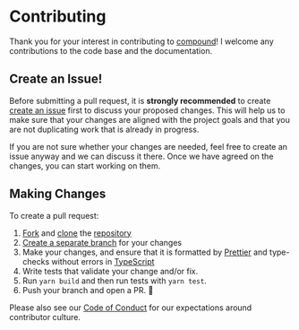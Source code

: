 # Contributing

Thank you for your interest in contributing to [compound](https://github.com/DallasCarraher/compound)!
I welcome any contributions to the code base and the documentation.

## Create an Issue!

Before submitting a pull request, it is **strongly recommended** to create [create an issue](https://github.com/DallasCarraher/compound/issues/new/choose) first to discuss your proposed changes. This will help us to make sure that your changes are aligned with the project goals and that you are not duplicating work that is already in progress.

If you are not sure whether your changes are needed, feel free to create an issue anyway and we can discuss it there. Once we have agreed on the changes, you can start working on them.

## Making Changes

To create a pull request:

1. [Fork](https://docs.github.com/en/github/getting-started-with-github/fork-a-repo) and [clone](https://docs.github.com/en/github/creating-cloning-and-archiving-repositories/cloning-a-repository) the [repository](https://github.com/DallasCarraher/compound)
2. [Create a separate branch](https://docs.github.com/en/desktop/contributing-and-collaborating-using-github-desktop/managing-branches) for your changes
3. Make your changes, and ensure that it is formatted by [Prettier](https://prettier.io) and type-checks without errors in [TypeScript](https://www.typescriptlang.org/)
4. Write tests that validate your change and/or fix.
5. Run `yarn build` and then run tests with `yarn test`.
6. Push your branch and open a PR. 🚀

Please also see our [Code of Conduct](https://github.com/DallasCarraher/compound/blob/main/CODE_OF_CONDUCT.md) for our expectations around contributor culture.
